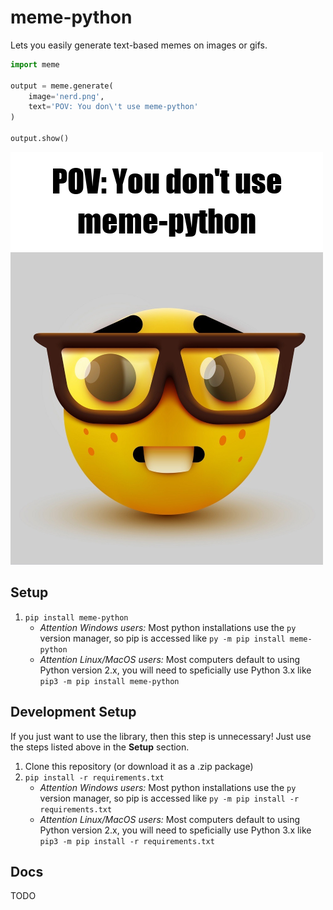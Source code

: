 # meme-python
 
Lets you easily generate text-based memes on images or gifs.
```py
import meme

output = meme.generate(
    image='nerd.png',
    text='POV: You don\'t use meme-python'
)

output.show()
```
![example](examples/output/meme.png)

## Setup
1. `pip install meme-python`
    - *Attention Windows users:* Most python installations use the `py` version manager, so pip is accessed like `py -m pip install meme-python`
    - *Attention Linux/MacOS users:* Most computers default to using Python version 2.x, you will need to speficially use Python 3.x like `pip3 -m pip install meme-python`

## Development Setup
If you just want to use the library, then this step is unnecessary! Just use the steps listed above in the **Setup** section.
1. Clone this repository (or download it as a .zip package)
2. `pip install -r requirements.txt`
    - *Attention Windows users:* Most python installations use the `py` version manager, so pip is accessed like `py -m pip install -r requirements.txt`
    - *Attention Linux/MacOS users:* Most computers default to using Python version 2.x, you will need to speficially use Python 3.x like `pip3 -m pip install -r requirements.txt`

## Docs
TODO
